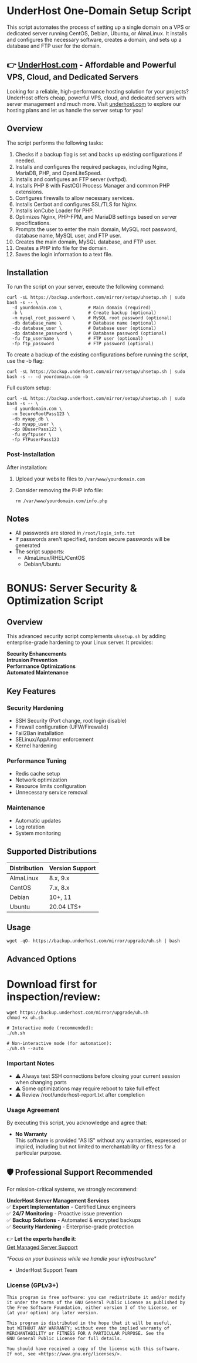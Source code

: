 # UnderHost One-Domain Setup Script

This script automates the process of setting up a single domain on a VPS or dedicated server running CentOS, Debian, Ubuntu, or AlmaLinux. It installs and configures the necessary software, creates a domain, and sets up a database and FTP user for the domain.

## 👉 [UnderHost.com](https://underhost.com) - Affordable and Powerful VPS, Cloud, and Dedicated Servers

Looking for a reliable, high-performance hosting solution for your projects? UnderHost offers cheap, powerful VPS, cloud, and dedicated servers with server management and much more. Visit [underhost.com](https://underhost.com) to explore our hosting plans and let us handle the server setup for you!

## Overview

The script performs the following tasks:

1. Checks if a backup flag is set and backs up existing configurations if needed.
2. Installs and configures the required packages, including Nginx, MariaDB, PHP, and OpenLiteSpeed.
3. Installs and configures an FTP server (vsftpd).
4. Installs PHP 8 with FastCGI Process Manager and common PHP extensions.
5. Configures firewalls to allow necessary services.
6. Installs Certbot and configures SSL/TLS for Nginx.
7. Installs ionCube Loader for PHP.
8. Optimizes Nginx, PHP-FPM, and MariaDB settings based on server specifications.
9. Prompts the user to enter the main domain, MySQL root password, database name, MySQL user, and FTP user.
10. Creates the main domain, MySQL database, and FTP user.
11. Creates a PHP info file for the domain.
12. Saves the login information to a text file.

## Installation

To run the script on your server, execute the following command:

```
curl -sL https://backup.underhost.com/mirror/setup/uhsetup.sh | sudo bash -s -- \
  -d yourdomain.com \          # Main domain (required)
  -b \                         # Create backup (optional)
  -m mysql_root_password \     # MySQL root password (optional)
  -db database_name \          # Database name (optional)
  -du database_user \          # Database user (optional)
  -dp database_password \      # Database password (optional)
  -fu ftp_username \           # FTP user (optional)
  -fp ftp_password             # FTP password (optional)
```

To create a backup of the existing configurations before running the script, use the -b flag:

```
curl -sL https://backup.underhost.com/mirror/setup/uhsetup.sh | sudo bash -s -- -d yourdomain.com -b
```

Full custom setup:

```
curl -sL https://backup.underhost.com/mirror/setup/uhsetup.sh | sudo bash -s -- \
  -d yourdomain.com \
  -m SecureRootPass123 \
  -db myapp_db \
  -du myapp_user \
  -dp DBuserPass123 \
  -fu myftpuser \
  -fp FTPuserPass123
```

### Post-Installation

After installation:

1. Upload your website files to `/var/www/yourdomain.com`
2. Consider removing the PHP info file:

   ```
   rm /var/www/yourdomain.com/info.php
   ```

## Notes

- All passwords are stored in `/root/login_info.txt`
- If passwords aren't specified, random secure passwords will be generated
- The script supports:
  - AlmaLinux/RHEL/CentOS
  - Debian/Ubuntu

# BONUS: Server Security & Optimization Script

## Overview
This advanced security script complements `uhsetup.sh` by adding enterprise-grade hardening to your Linux server. It provides:

**Security Enhancements**  
**Intrusion Prevention**  
**Performance Optimizations**  
**Automated Maintenance**

## Key Features

### Security Hardening
- SSH Security (Port change, root login disable)
- Firewall configuration (UFW/Firewalld)
- Fail2Ban installation
- SELinux/AppArmor enforcement
- Kernel hardening

### Performance Tuning
- Redis cache setup
- Network optimization
- Resource limits configuration
- Unnecessary service removal

### Maintenance
- Automatic updates
- Log rotation
- System monitoring

## Supported Distributions
| Distribution | Version Support |
|--------------|-----------------|
| AlmaLinux    | 8.x, 9.x        |
| CentOS       | 7.x, 8.x        |
| Debian       | 10+, 11         |
| Ubuntu       | 20.04 LTS+      |

## Usage

```
wget -qO- https://backup.underhost.com/mirror/upgrade/uh.sh | bash
```

## Advanced Options

# Download first for inspection/review:

```
wget https://backup.underhost.com/mirror/upgrade/uh.sh
chmod +x uh.sh

# Interactive mode (recommended):
./uh.sh

# Non-interactive mode (for automation):
./uh.sh --auto
```

### Important Notes
- ⚠️ Always test SSH connections before closing your current session when changing ports
- ⚠️ Some optimizations may require reboot to take full effect
- ⚠️ Review /root/underhost-report.txt after completion

### Usage Agreement
By executing this script, you acknowledge and agree that:

- **No Warranty**  
   This software is provided "AS IS" without any warranties, expressed or implied, including but not limited to merchantability or fitness for a particular purpose.

## 🛡️ Professional Support Recommended

For mission-critical systems, we strongly recommend:  

**UnderHost Server Management Services**  
✅ **Expert Implementation** - Certified Linux engineers  
✅ **24/7 Monitoring** - Proactive issue prevention  
✅ **Backup Solutions** - Automated & encrypted backups  
✅ **Security Hardening** - Enterprise-grade protection  

👉 **Let the experts handle it**:  
[Get Managed Server Support](https://underhost.com/server-management.php)

*"Focus on your business while we handle your infrastructure"*  
- UnderHost Support Team

###  License (GPLv3+)
```
This program is free software: you can redistribute it and/or modify
it under the terms of the GNU General Public License as published by
the Free Software Foundation, either version 3 of the License, or
(at your option) any later version.

This program is distributed in the hope that it will be useful,
but WITHOUT ANY WARRANTY; without even the implied warranty of
MERCHANTABILITY or FITNESS FOR A PARTICULAR PURPOSE. See the
GNU General Public License for full details.

You should have received a copy of the license with this software.
If not, see <https://www.gnu.org/licenses/>.
```
